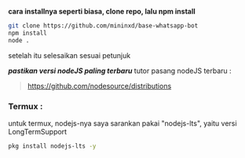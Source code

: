 __cara installnya seperti biasa, clone repo, lalu npm install__
```bash
git clone https://github.com/mininxd/base-whatsapp-bot
npm install
node .
```
setelah itu selesaikan sesuai petunjuk

___pastikan versi nodeJS paling terbaru___
tutor pasang nodeJS terbaru : 
>https://github.com/nodesource/distributions

### Termux :
untuk termux, nodejs-nya saya sarankan pakai "nodejs-lts", yaitu versi LongTermSupport
```bash
pkg install nodejs-lts -y
```


